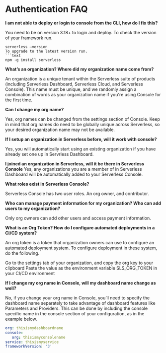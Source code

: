 <!--
title: Authentication FAQ
menuText: Authentication FAQ
description: Frequently Asked Questions about Serverless Console Authentication
menuOrder: 8
-->

# Authentication FAQ
**I am not able to deploy or login to console from the CLI, how do I fix this?**

You need to be on version 3.18+ to login and deploy. To check the version of your framework run.

```text
serverless –version
To upgrade to the latest version run.
```text
npm -g install serverless
```

**What’s an organization? Where did my organization name come from?**

An organization is a unique tenant within the Serverless suite of products (including Serverless Dashboard, Serverless Cloud, and Serverless Console). This name must be unique, and we randomly assign a combination of words as your organization name if you're using Console for the first time. 

**Can I change my org name?**

Yes, org names can be changed from the settings section of Console. Keep in mind that org names do need to be globally unique across Serverless, so your desired organization name may not be available. 

**If I setup an organization in Serverless before, will it work with console?**

Yes, you will automatically start using an existing organization if you have already set one up in Servrless Dashboard. 

**I joined an organization in Serverless, will it be there in Serverless Console**
Yes, any organizations you are a member of in Serverless Dashboard will be automatically added to your Serverless Console. 

**What roles exist in Serverless Console?**

Serverless Console has two user roles. An org owner, and contributor.

**Who can manage payment information for my organization? Who can add users to my organization?**

Only org owners can add other users and access payment information. 

**What is an Org Token? How do I configure automated deployments in a CI/CD system?**

An org token is a token that organization owners can use to configure an automated deployment system. To configure deployment in these system, do the following.

Go to the settings tab of your organization, and copy the org key to your clipboard
Paste the value as the environment variable SLS_ORG_TOKEN in your CI/CD environment


**If I change my org name in Console, will my dashboard name change as well?**

No, if you change your org name in Console, you’ll need to specify the dashboard name separately to take advantage of dashboard features like Parameters and Providers. This can be done by including the console specific name in the console section of your configuration, as in the example below.

```yaml
org: thisismydashboardname
console: 
   org: thisismyconsolename
service: thisismyservice
frameworkVersion: '3'
```

